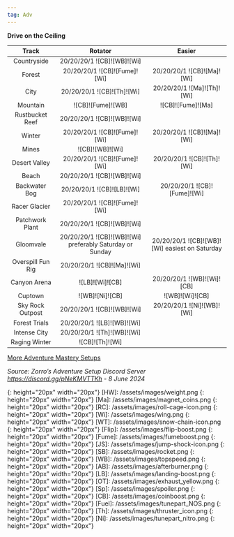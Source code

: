 ```yaml
---
tag: Adv
---
```

**Drive on the Ceiling**  

Track | Rotator | Easier
:--: | :--: | :--:
Countryside | 20/20/20/1 ![CB]![WB]![Wi] | 
Forest | 20/20/20/1 ![CB]![Fume]![Wi] | 20/20/20/1 ![CB]![Ma]![Wi]
City | 20/20/20/1 ![CB]![Th]![Wi] | 20/20/20/1 ![Ma]![Th]![Wi]
Mountain | ![CB]![Fume]![WB] | ![CB]![Fume]![Ma]
Rustbucket Reef | 20/20/20/1 ![CB]![WB]![Wi] | 
Winter | 20/20/20/1 ![CB]![Fume]![Wi] | 20/20/20/1 ![CB]![Ma]![Wi]
Mines | ![CB]![WB]![Wi] | 
Desert Valley | 20/20/20/1 ![CB]![Fume]![Wi] | 20/20/20/1 ![CB]![Th]![Wi]
Beach | 20/20/20/1 ![CB]![WB]![Wi] | 
Backwater Bog | 20/20/20/1 ![CB]![LB]![Wi] | 20/20/20/1 ![CB]![Fume]![Wi]
Racer Glacier | 20/20/20/1 ![CB]![Fume]![Wi] | 
Patchwork Plant | 20/20/20/1 ![CB]![WB]![Wi] | 
Gloomvale | 20/20/20/1 ![CB]![WB]![Wi] preferably Saturday or Sunday | 20/20/20/1 ![CB]![WB]![Wi] easiest on Saturday
Overspill Fun Rig | 20/20/20/1 ![CB]![Ma]![Wi] | 
Canyon Arena | ![LB]![Wi]![CB] | 20/20/20/1 ![WB]![Wi]![CB]
Cuptown | ![WB]![Ni]![CB] | ![WB]![Wi]![CB]
Sky Rock Outpost | 20/20/20/1 ![CB]![WB]![Wi] | 20/20/20/1 ![Ni]![WB]![Wi]
Forest Trials | 20/20/20/1 ![LB]![WB]![Wi] | 
Intense City | 20/20/20/1 ![Th]![WB]![Wi] | 
Raging Winter | ![CB]![Th]![Wi] | 
  
[More Adventure Mastery Setups](/info/#adventures)
  
*Source: Zorro’s Adventure Setup Discord Server https://discord.gg/pNeKMVTTKh - 8 June 2024*

[AC]: /assets/images/aircontrol.png
{: height="20px" width="20px"}
[HW]: /assets/images/weight.png
{: height="20px" width="20px"}
[Ma]: /assets/images/magnet_coins.png
{: height="20px" width="20px"}
[RC]: /assets/images/roll-cage-icon.png
{: height="20px" width="20px"}
[Wi]: /assets/images/wing.png
{: height="20px" width="20px"}
[WT]: /assets/images/snow-chain-icon.png
{: height="20px" width="20px"}
[Flip]: /assets/images/flip-boost.png
{: height="20px" width="20px"}
[Fume]: /assets/images/fumeboost.png
{: height="20px" width="20px"}
[JS]: /assets/images/jump-shock-icon.png
{: height="20px" width="20px"}
[SB]: /assets/images/rocket.png
{: height="20px" width="20px"}
[WB]: /assets/images/topspeed.png
{: height="20px" width="20px"}
[AB]: /assets/images/afterburner.png
{: height="20px" width="20px"}
[LB]: /assets/images/landing-boost.png
{: height="20px" width="20px"}
[OT]: /assets/images/exhaust_yellow.png
{: height="20px" width="20px"}
[Sp]: /assets/images/spoiler.png
{: height="20px" width="20px"}
[CB]: /assets/images/coinboost.png
{: height="20px" width="20px"}
[Fuel]: /assets/images/tunepart_NOS.png
{: height="20px" width="20px"}
[Th]: /assets/images/thruster_icon.png
{: height="20px" width="20px"}
[Ni]: /assets/images/tunepart_nitro.png
{: height="20px" width="20px"}

